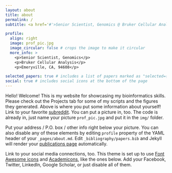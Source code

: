 ```yaml
---
layout: about
title: about
permalink: /
subtitle: <a href='#'>Senior Scientist, Genomics @ Bruker Cellular Analysis</a>. Emeryville, CA, 94608.

profile:
  align: right
  image: prof_pic.jpg
  image_circular: false # crops the image to make it circular
  more_info: >
    <p>Senior Scientist, Genomics</p>
    <p>Bruker Cellular Analysis</p>
    <p>Emeryville, CA, 94608</p>

selected_papers: true # includes a list of papers marked as "selected={true}"
social: true # includes social icons at the bottom of the page
---
```


Hello! Welcome! This is my website for showcasing my bioinformatics skills. Please check out the Projects tab for some of my scripts and the figures they generated. 
Above is where you put some information about yourself! Link to your favorite [subreddit](http://reddit.com). You can put a picture in, too. The code is already in, just name your picture `prof_pic.jpg` and put it in the `img/` folder.

Put your address / P.O. box / other info right below your picture. You can also disable any of these elements by editing `profile` property of the YAML header of your `_pages/about.md`. Edit `_bibliography/papers.bib` and Jekyll will render your [publications page](/al-folio/publications/) automatically.

Link to your social media connections, too. This theme is set up to use [Font Awesome icons](https://fontawesome.com/) and [Academicons](https://jpswalsh.github.io/academicons/), like the ones below. Add your Facebook, Twitter, LinkedIn, Google Scholar, or just disable all of them.
